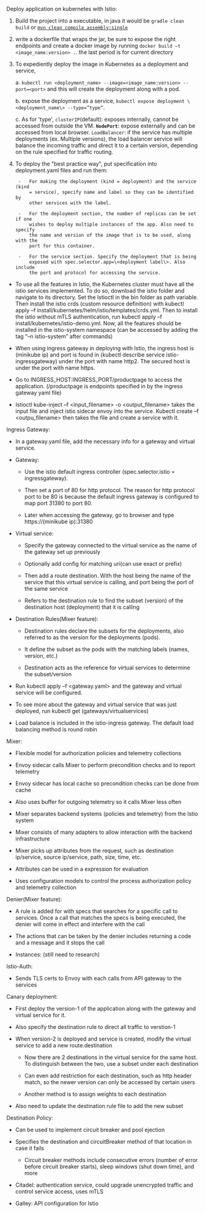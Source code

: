
Deploy application on kubernetes with Istio:
1. Build the project into a executable, in java it would be 
`gradle clean build` or [`mvn clean compile assembly:single`](https://stackoverflow.com/a/574650/5378109)

2. write a dockerfile that wraps the jar, be sure to expose the right endpoints and create a docker 
image by running `docker build –t <image_name:version> .`. the last period is for current directory

3. To expediently deploy the image in Kubernetes as a deployment and service, 

    a. `kubectl run <deployment_name> --image=<image_name:version> --port=<port>` and this will create the deployment 
along with a pod. 
    
    b. expose the deployment as a service, `kubectl expose deployment \<deployment_name\> --type=”type”`.

    c. As for 'type', `clusterIP`(default): exposes internally, cannot be accessed from outside the VM. 
    <b>`NodePort`</b>: expose externally and can be accessed from local browser. 
    `LoadBalancer`:  if the service has multiple deployments (ex. Multiple versions), the load balancer 
    service will balance the incoming traffic and direct it to a certain version, depending on the rule specified for traffic routing.

4. To deploy the "best practice way", put specification into deployment.yaml files and run them:

        -   For making the deployment (kind = deployment) and the service (kind
            = service), specify name and label so they can be identified by
            other services with the label.

        -   For the deployment section, the number of replicas can be set if one
            wishes to deploy multiple instances of the app. Also need to specify
            the name and version of the image that is to be used, along with the
            port for this container.

        -   For the service section. Specify the deployment that is being
            exposed with spec.selector.app=\<deployment label\>. Also include
            the port and protocol for accessing the service.

-   To use all the features in Istio, the Kubernetes cluster must have all the
    istio services implemented. To do so, download the istio folder and navigate
    to its directory. Set the Istioctl in the bin folder as path variable. Then
    install the istio crds (custom resource definition) with kubectl apply –f
    install/kubernetes/helm/istio/templates/crds.yml. Then to install the istio
    without mTLS authentication, run kubectl apply –f
    install/kubernetes/istio-demo.yml. Now, all the features should be installed
    in the istio-system namespace (can be accessed by adding the tag “–n
    istio-system” after commands)

-   When using ingress gateway in deploying with Istio, the ingress host is
    (minikube ip) and port is found in (kubectl describe service
    istio-ingressgateway) under the port with name http2. The secured host is
    under the port with name https.

-   Go to INGRESS_HOST:INGRESS_PORT/productpage to access the application.
    (/productpage is endpoints specified in by the ingress gateway yaml file)

-   Istioctl kube-inject –f \<input_filename\> -o \<output_filename\> takes the
    input file and inject istio sidecar envoy into the service. Kubectl create
    –f \<outpu_filename\> then takes the file and create a service with it.

Ingress Gateway:

-   In a gateway.yaml file, add the necessary info for a gateway and virtual
    service.

-   Gateway:

    -   Use the istio default ingress controller (spec.selector.istio =
        ingressgateway).

    -   Then set a port of 80 for http protocol. The reason for http protocol
        port to be 80 is because the default ingress gateway is configured to
        map port 31380 to port 80.

    -   Later when accessing the gateway, go to browser and type
        https://(minikube ip):31380

-   Virtual service:

    -   Specify the gateway connected to the virtual service as the name of the
        gateway set up previously

    -   Optionally add config for matching uri(can use exact or prefix)

    -   Then add a route destination. With the host being the name of the
        service that this virtual service is calling, and port being the port of
        the same service

    -   Refers to the destination rule to find the subset (version) of the
        destination host (deployment) that it is calling

-   Destination Rules(Mixer feature):

    -   Destination rules declare the subsets for the deployments, also referred
        to as the version for the deployments (pods).

    -   It define the subset as the pods with the matching labels (names,
        version, etc.)

    -   Destination acts as the reference for virtual services to determine the
        subset/version

-   Run kubectl apply –f \<gateway.yaml\> and the gateway and virtual service
    will be configured.

-   To see more about the gateway and virtual service that was just deployed,
    run kubectl get (gateways/virtualservices)

-   Load balance is included in the istio-ingress gateway. The default load
    balancing method is round robin

Mixer:

-   Flexible model for authorization policies and telemetry collections

-   Envoy sidecar calls Mixer to perform precondition checks and to report
    telemetry

-   Envoy sidecar has local cache so precondition checks can be done from cache

-   Also uses buffer for outgoing telemetry so it calls Mixer less often

-   Mixer separates backend systems (policies and telemetry) from the Istio
    system

-   Mixer consists of many adapters to allow interaction with the backend
    infrastructure

-   Mixer picks up attributes from the request, such as destination ip/service,
    source ip/service, path, size, time, etc.

-   Attributes can be used in a expression for evaluation

-   Uses configuration models to control the process authorization policy and
    telemetry collection

Denier(Mixer feature):

-   A rule is added for with specs that searches for a specific call to
    services. Once a call that matches the specs is being executed, the denier
    will come in effect and interfere with the call

-   The actions that can be taken by the denier includes returning a code and a
    message and it stops the call

-   Instances: (still need to research)

Istio-Auth:

-   Sends TLS certs to Envoy with each calls from API gateway to the services

Canary deployment:

-   First deploy the version-1 of the application along with the gateway and
    virtual service for it.

-   Also specify the destination rule to direct all traffic to verstion-1

-   When version-2 is deployed and service is created, modify the virtual
    service to add a new route.destination

    -   Now there are 2 destinations in the virtual service for the same host.
        To distinguish between the two, use a subset under each destination

    -   Can even add restriction for each destination, such as http header
        match, so the newer version can only be accessed by certain users

    -   Another method is to assign weights to each destination

-   Also need to update the destination rule file to add the new subset

Destination Policy:

-   Can be used to implement circuit breaker and pool ejection

-   Specifies the destination and circuitBreaker method of that location in case
    it fails

    -   Circuit breaker methods include consecutive errors (number of error
        before circuit breaker starts), sleep windows (shut down time), and more

-   Citadel: authentication service, could upgrade unencrypted traffic and
    control service access, uses mTLS

-   Galley: API configuration for Istio
